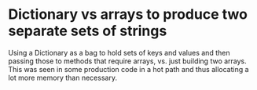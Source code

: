# Dictionary vs arrays to produce two separate sets of strings
Using a Dictionary as a bag to hold sets of keys and values and then passing those to methods that require arrays, vs. just building two arrays. This was seen in some production code in a hot path and thus allocating a lot more memory than necessary.
